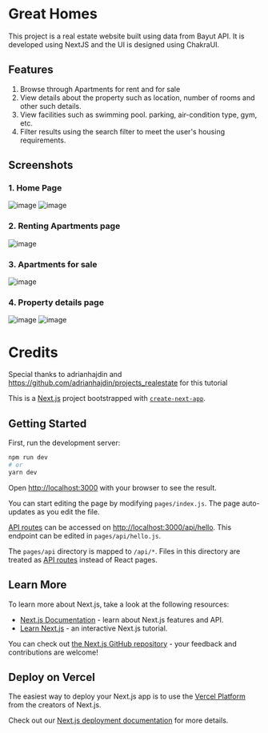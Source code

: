 # Great Homes
This project is a real estate website built using data from Bayut API. It is developed using NextJS and the UI is designed using ChakraUI. 

## Features
  1. Browse through Apartments for rent and for sale
  2. View details about the property such as location, number of rooms and other such details.
  3. View facilities such as swimming pool. parking, air-condition type, gym, etc.
  4. Filter results using the search filter to meet the user's housing requirements.


## Screenshots
 ### 1. Home Page
 ![image](https://user-images.githubusercontent.com/65544944/190638349-db77b2b8-d698-4331-8d22-3cf382277477.png)
 ![image](https://user-images.githubusercontent.com/65544944/190638410-7d218128-1a38-4b63-9f06-e6b27d1059fd.png)
 
 ### 2. Renting Apartments page
 ![image](https://user-images.githubusercontent.com/65544944/190638561-44679333-04cb-41ee-bb1b-318945058e5f.png)
 
 ### 3. Apartments for sale
 ![image](https://user-images.githubusercontent.com/65544944/190638714-a672c683-4189-46c4-ae5f-a05e13c823f3.png)

 ### 4. Property details page
 ![image](https://user-images.githubusercontent.com/65544944/190638949-2ec6c7c2-8239-4187-9fe2-c9226997c727.png)
 ![image](https://user-images.githubusercontent.com/65544944/190639045-a2022afe-4b50-40cd-bdd3-6554399c2fca.png) 



# Credits
Special thanks to adrianhajdin and https://github.com/adrianhajdin/projects_realestate for this tutorial

This is a [Next.js](https://nextjs.org/) project bootstrapped with [`create-next-app`](https://github.com/vercel/next.js/tree/canary/packages/create-next-app).

## Getting Started

First, run the development server:

```bash
npm run dev
# or
yarn dev
```

Open [http://localhost:3000](http://localhost:3000) with your browser to see the result.

You can start editing the page by modifying `pages/index.js`. The page auto-updates as you edit the file.

[API routes](https://nextjs.org/docs/api-routes/introduction) can be accessed on [http://localhost:3000/api/hello](http://localhost:3000/api/hello). This endpoint can be edited in `pages/api/hello.js`.

The `pages/api` directory is mapped to `/api/*`. Files in this directory are treated as [API routes](https://nextjs.org/docs/api-routes/introduction) instead of React pages.

## Learn More

To learn more about Next.js, take a look at the following resources:

- [Next.js Documentation](https://nextjs.org/docs) - learn about Next.js features and API.
- [Learn Next.js](https://nextjs.org/learn) - an interactive Next.js tutorial.

You can check out [the Next.js GitHub repository](https://github.com/vercel/next.js/) - your feedback and contributions are welcome!

## Deploy on Vercel

The easiest way to deploy your Next.js app is to use the [Vercel Platform](https://vercel.com/new?utm_medium=default-template&filter=next.js&utm_source=create-next-app&utm_campaign=create-next-app-readme) from the creators of Next.js.

Check out our [Next.js deployment documentation](https://nextjs.org/docs/deployment) for more details.
